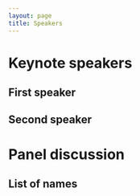 ```yaml
---
layout: page
title: Speakers
---
```


# Keynote speakers

## First speaker
## Second speaker

# Panel discussion

## List of names
